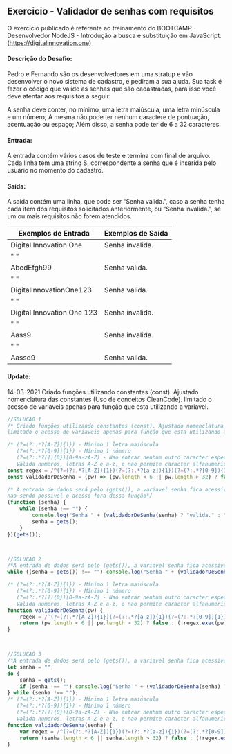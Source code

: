 ## Exercicio - Validador de senhas com requisitos

O exercicio publicado é referente ao treinamento do BOOTCAMP - Desenvolvedor NodeJS -  Introdução a busca e substituição em JavaScript.
(https://digitalinnovation.one)


#### Descrição do Desafio:

Pedro e Fernando são os desenvolvedores em uma stratup e vão desenvolver o novo sistema de cadastro, e pediram a sua ajuda. Sua task é fazer o código que valide as senhas que são cadastradas, para isso você deve atentar aos requisitos a seguir:

A senha deve conter, no mínimo, uma letra maiúscula, uma letra minúscula e um número;
A mesma não pode ter nenhum caractere de pontuação, acentuação ou espaço;
Além disso, a senha pode ter de 6 a 32 caracteres.


#### Entrada:

A entrada contém vários casos de teste e termina com final de arquivo. Cada linha tem uma string S, correspondente a senha que é inserida pelo usuário no momento do cadastro.


#### Saída:

A saída contém uma linha, que pode ser “Senha valida.”, caso a senha tenha cada item dos requisitos solicitados anteriormente, ou “Senha invalida.”, se um ou mais requisitos não forem atendidos.

Exemplos de Entrada  | Exemplos de Saída
------------- | -------------
Digital Innovation One | Senha invalida.
" " | 
AbcdEfgh99 | Senha valida.
" " | 
DigitalInnovationOne123 | Senha valida.
" " | 
Digital Innovation One 123 | Senha invalida.
" " | 
Aass9 | Senha invalida.
" " | 
Aassd9 | Senha valida.

#### Update:
14-03-2021 Criado funções utilizando constantes (const). Ajustado nomenclatura das constantes (Uso de conceitos CleanCode). 
limitado o acesso de variaveis apenas para função que esta utilizando a variavel.


```javascript
//SOLUCAO 1
/* Criado funções utilizando constantes (const). Ajustado nomenclatura das constantes (Uso de conceitos CleanCode). 
limitado o acesso de variaveis apenas para função que esta utilizando a variavel*/

/* (?=(?:.*?[A-Z]){1}) - Mínimo 1 letra maiúscula
   (?=(?:.*?[0-9]){1}) - Mínimo 1 número
   (?=(?:.*?[]){0})[0-9a-zA-Z] - Nao entrar nenhum outro caracter especial, dentro dos colchetes estar em branco
   Valida numeros, letras A-Z e a-z, e nao permite caracter alfanumerico. */
const regex = /^(?=(?:.*?[A-Z]){1})(?=(?:.*?[a-z]){1})(?=(?:.*?[0-9]){1})(?=(?:.*?[]){0})[0-9a-zA-Z]*$/;
const validadorDeSenha = (pw) => (pw.length < 6 || pw.length > 32) ? false : (!regex.exec(pw) ? false : true);

/* A entrada de dados será pelo (gets()), a variavel senha fica acessivel apenas na função anonima, 
nao sendo possivel o acesso fora dessa função*/
(function (senha) {
    while (senha !== "") {
        console.log("Senha " + (validadorDeSenha(senha) ? "valida." : "invalida."));
        senha = gets();
    }
})(gets()); 



//SOLUCAO 2
/*A entrada de dados será pelo (gets()), a variavel senha fica acessivel em todo o escopo*/
while ((senha = gets()) !== "") console.log("Senha " + (validadorDeSenha(senha) ? "valida." : "invalida."));

/* (?=(?:.*?[A-Z]){1}) - Mínimo 1 letra maiúscula
   (?=(?:.*?[0-9]){1}) - Mínimo 1 número
   (?=(?:.*?[]){0})[0-9a-zA-Z] - Nao entrar nenhum outro caracter especial, dentro dos colchetes estar em branco
   Valida numeros, letras A-Z e a-z, e nao permite caracter alfanumerico. */
function validadorDeSenha(pw) {
    regex = /^(?=(?:.*?[A-Z]){1})(?=(?:.*?[a-z]){1})(?=(?:.*?[0-9]){1})(?=(?:.*?[]){0})[0-9a-zA-Z]*$/;
    return (pw.length < 6 || pw.length > 32) ? false : (!regex.exec(pw) ? false : true);
}



//SOLUCAO 3
/*A entrada de dados será pelo (gets()), a variavel senha fica acessivel em todo o escopo*/
let senha = "";
do {
    senha = gets();
    if (senha !== "") console.log("Senha " + (validadorDeSenha(senha) ? "valida." : "invalida."));
} while (senha !== "");
/* (?=(?:.*?[A-Z]){1}) - Mínimo 1 letra maiúscula
   (?=(?:.*?[0-9]){1}) - Mínimo 1 número
   (?=(?:.*?[]){0})[0-9a-zA-Z] - Nao entrar nenhum outro caracter especial, dentro dos colchetes estar em branco
   Valida numeros, letras A-Z e a-z, e nao permite caracter alfanumerico. */
function validadorDeSenha(senha) {
    var regex = /^(?=(?:.*?[A-Z]){1})(?=(?:.*?[a-z]){1})(?=(?:.*?[0-9]){1})(?=(?:.*?[]){0})[0-9a-zA-Z]*$/;
    return (senha.length < 6 || senha.length > 32) ? false : (!regex.exec(senha) ? false : true);
}
```
